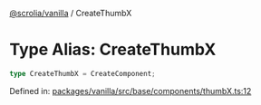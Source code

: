 [@scrolia/vanilla](../README.md) / CreateThumbX

# Type Alias: CreateThumbX

```ts
type CreateThumbX = CreateComponent;
```

Defined in: [packages/vanilla/src/base/components/thumbX.ts:12](https://github.com/alpheustangs/scrolia/blob/6e40d863f64abf882be181a26502e5d480dddfc9/packages/vanilla/src/base/components/thumbX.ts#L12)

